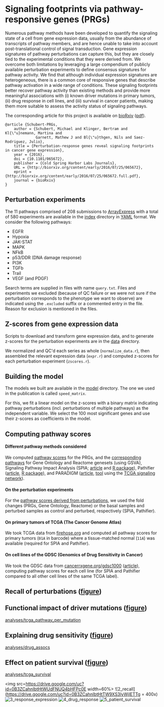 Signaling footprints via pathway-responsive genes (PRGs)
========================================================

Numerous pathway methods have been developed to quantify the signaling state of
a cell from gene expression data, usually from the abundance of transcripts of
pathway members, and are hence unable to take into account post-translational
control of signal transduction. Gene expression signatures of pathway
perturbations can capture this, but they are closely tied to the experimental
conditions that they were derived from. We overcome both limitations by
leveraging a large compendium of publicly available perturbation experiments to
define consensus signatures for pathway activity. We find that although
individual expression signatures are heterogeneous, there is a common core of
responsive genes that describe pathway activation in a wide range of
conditions. These signaling footprints better recover pathway activity than
existing methods and provide more meaningful associations with (i) known driver
mutations in primary tumors, (ii) drug response in cell lines, and (iii)
survival in cancer patients, making them more suitable to assess the activity
status of signaling pathways.

The corresponding article for this project is available on
[bioRxiv](http://biorxiv.org/content/early/2016/07/25/065672)
([pdf](http://biorxiv.org/content/early/2016/07/25/065672.full.pdf)).

```
@article {Schubert-PRGs,
	author = {Schubert, Michael and Klinger, Bertram and Kl{\"u}nemann, Martina and 
              Garnett, Mathew J and Bl{\"u}thgen, Nils and Saez-Rodriguez, Julio},
	title = {Perturbation-response genes reveal signaling footprints in cancer gene expression},
	year = {2016},
	doi = {10.1101/065672},
	publisher = {Cold Spring Harbor Labs Journals},
	URL = {http://biorxiv.org/content/early/2016/07/25/065672},
	eprint = {http://biorxiv.org/content/early/2016/07/25/065672.full.pdf},
	journal = {bioRxiv}
}
```

Perturbation experiments
------------------------

The 11 pathways comprised of 208 submissions to
[ArrayExpress](https://www.ebi.ac.uk/arrayexpress/) with a total of 580
experiments are available in the [index](index) directory in
[YAML](https://en.wikipedia.org/wiki/YAML) format. We consider the following
pathways:

 * EGFR
 * Hypoxia
 * JAK-STAT
 * MAPK
 * NFkB
 * p53/DDR (DNA damage response)
 * PI3K
 * TGFb
 * Trail
 * VEGF (and PDGF)

Search terms are supplied in files with name `query.txt`. Files and experiments
we excluded (because of QC failure or we were not sure if the perturbation
corresponds to the phenotype we want to observe) are indicated using the
`.excluded` suffix or a commented entry in the file. Reason for exclusion is
mentioned in the files.

Z-scores from gene expression data
----------------------------------

Scripts to download and transform gene expression data, and to generate
z-scores for the perturbation experiments are in the [data](data) directory.

We normalized and QC'd each series as whole (`normalize_data.r`), then
assembled the relevant expression data (`expr.r`) and computed z-scores for
each perturbation experiment (`zscores.r`).

Building the model
------------------

The models we built are available in the [model](model) directory. The one we
used in the publication is called `speed_matrix`.

For this, we fit a linear model on the z-scores with a binary matrix indicating
pathway perturbations (incl. perturbations of multiple pathways) as the
independent variable. We select the 100 most significant genes and use their
z-scores as coefficients in the model.

Computing pathway scores
------------------------

#### Different pathway methods considered

We computed [pathway scores](scores) for the PRGs, and the [corresponding
pathways](config/pathway_mapping.yaml) for Gene Ontology and Reactome genesets
(using GSVA), Signaling Pathway Impact Analysis (SPIA;
[article](http://bioinformatics.oxfordjournals.org/content/25/1/75.short)
and [R package](http://bioconductor.org/packages/release/bioc/html/SPIA.html)),
Pathifier ([article](http://www.pnas.org/content/110/16/6388.short),
[R package](http://bioconductor.org/packages/release/bioc/html/pathifier.html)),
and PARADIGM
([article](http://bioinformatics.oxfordjournals.org/content/26/12/i237.short),
[tool](https://github.com/sbenz/Paradigm) using the [TCGA signaling
network](https://tcga-data.nci.nih.gov/docs/publications/coadread_2012/)).

#### On the perturbation experiments

For the [pathway scores derived from perturbations](scores/speed), we used the
fold changes (PRGs, Gene Ontology, Reactome) or the basal samples and perturbed
samples as control and perturbed, respectively (SPIA, Pathifier).

#### On primary tumors of TCGA (The Cancer Genome Atlas)

We took TCGA data from [firehose.org](http://firebrowse.org/) and computed all
pathway scores for primary tumors (`01A` in barcode) where a tissue-matched
normal (`11A`) was available (required for SPIA and Pathifier).

#### On cell lines of the GDSC (Genomics of Drug Sensitivity in Cancer)

We took the GDSC data from
[cancerrxgene.org/gdsc1000](http://www.cancerrxgene.org/gdsc1000)
([article](http://www.sciencedirect.com/science/article/pii/S0092867416307462)),
computing pathway scores for each cell line (for SPIA and Pathifier compared to
all other cell lines of the same TCGA label).

Recall of perturbations ([figure](figure/2_recall.svg))
-------------------------------------------------------


Functional impact of driver mutations ([figure](figure/3_response_expression.svg))
----------------------------------------------------------------------------------

[analyses/tcga_pathway_per_mutation](analyses/tcga_pathway_per_mutation)

Explaining drug sensitivity ([figure](figure/4_drug_response.svg))
------------------------------------------------------------------

[analyses/drug_assocs](analyses/drug_assocs)

Effect on patient survival ([figure](figure/5_patient_survival.svg))
--------------------------------------------------------------------

[analyses/tcga_survival](analyses/tcga_survival)

<img src=https://drive.google.com/uc?id=0B3ZCahnIbtHtWUdFNUQ4bHFPc0E  width=60%>
![2_recall](https://drive.google.com/uc?id=0B3ZCahnIbtHtTW9XS3IyWjlETTg = 400x)
![3_response_expression](https://drive.google.com/uc?id=0B3ZCahnIbtHtd2VQU1k2OUY0Qm8)
![4_drug_response](https://drive.google.com/uc?id=0B3ZCahnIbtHtQ2ttWHh0c2g0cW8)
![5_patient_survival](https://drive.google.com/uc?id=0B3ZCahnIbtHtMHdXUEJWdzZRVGM)
